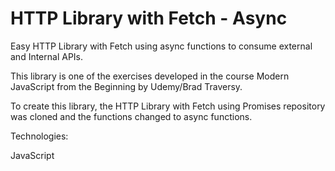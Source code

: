 # HTTP Library with Fetch - Async

Easy HTTP Library with Fetch using async functions to consume external and Internal APIs.

This library is one of the exercises developed in the course Modern JavaScript from the Beginning by Udemy/Brad Traversy.

To create this library, the HTTP Library with Fetch using Promises repository was cloned and the functions changed to async functions.

Technologies:

JavaScript
